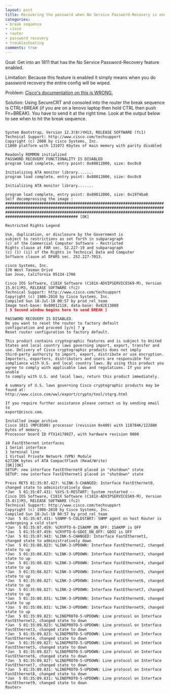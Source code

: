 ```yaml
---
layout: post
title: Recovering the password when No Service Password-Recovery is enabled on a router
categories:
- break sequence
- cisco
- router
- password recovery
- troubleshooting
comments: true
---
```

Goal: Get into an 1811 that has the No Service Password-Recovery feature enabled.

Limitation: Because this feature is enabled it simply means when you do password recovery the entire config will be wiped.

Problem: <a href="http://www.cisco.com/en/US/docs/ios/12_3/12_3y/12_3ya8/gtnsvpwd.html#wp1062060">Cisco's documentation on this is WRONG. </a>

Solution: Using SecureCRT and consoled into the router the break sequence is CTRL+BREAK (if you are on a lenovo laptop then hold CTRL then push Fn+BREAK). You have to send it at the right time. Look at the output below to see when to hit the break sequence.

<pre><code>
System Bootstrap, Version 12.3(8r)YH13, RELEASE SOFTWARE (fc1)
Technical Support: http://www.cisco.com/techsupport
Copyright (c) 2008 by cisco Systems, Inc.
C1800 platform with 131072 Kbytes of main memory with parity disabled

Readonly ROMMON initialized
PASSWORD RECOVERY FUNCTIONALITY IS DISABLED
program load complete, entry point: 0x80012000, size: 0xc0c0

Initializing ATA monitor library.......
program load complete, entry point: 0x80012000, size: 0xc0c0

Initializing ATA monitor library.......

program load complete, entry point: 0x80012000, size: 0x1974ba0
Self decompressing the image : ######################################################################
######################################################################
######################################################################
################################ [OK]

Restricted Rights Legend

Use, duplication, or disclosure by the Government is
subject to restrictions as set forth in subparagraph
(c) of the Commercial Computer Software - Restricted
Rights clause at FAR sec. 52.227-19 and subparagraph
(c) (1) (ii) of the Rights in Technical Data and Computer
Software clause at DFARS sec. 252.227-7013.

cisco Systems, Inc.
170 West Tasman Drive
San Jose, California 95134-1706

Cisco IOS Software, C181X Software (C181X-ADVIPSERVICESK9-M), Version 15.0(1)M3, RELEASE SOFTWARE (fc2)
Technical Support: http://www.cisco.com/techsupport
Copyright (c) 1986-2010 by Cisco Systems, Inc.
Compiled Sun 18-Jul-10 00:57 by prod_rel_team
Image text-base: 0x80012118, data-base: 0x82E13000
<strong><span style="color: #ff0000;">[ 5 Second window begins here to send BREAK ]</span></strong>

PASSWORD RECOVERY IS DISABLED.
Do you want to reset the router to factory default
configuration and proceed [y/n] ? <strong>y</strong>
Reset router configuration to factory default.

This product contains cryptographic features and is subject to United
States and local country laws governing import, export, transfer and
use. Delivery of Cisco cryptographic products does not imply
third-party authority to import, export, distribute or use encryption.
Importers, exporters, distributors and users are responsible for
compliance with U.S. and local country laws. By using this product you
agree to comply with applicable laws and regulations. If you are unable
to comply with U.S. and local laws, return this product immediately.

A summary of U.S. laws governing Cisco cryptographic products may be found at:
http://www.cisco.com/wwl/export/crypto/tool/stqrg.html

If you require further assistance please contact us by sending email to
export@cisco.com.

Installed image archive
Cisco 1811 (MPC8500) processor (revision 0x400) with 118784K/12288K bytes of memory.
Processor board ID FTX141780Z7, with hardware revision 0000

10 FastEthernet interfaces
1 Serial interface
1 terminal line
1 Virtual Private Network (VPN) Module
62720K bytes of ATA CompactFlash (Read/Write)
[OK][OK]
SETUP: new interface FastEthernet0 placed in "shutdown" state
SETUP: new interface FastEthernet1 placed in "shutdown" state

Press RET5 01:35:07.427: %LINK-5-CHANGED: Interface FastEthernet0, changed state to administratively down
*Jan  5 01:35:07.431: %SYS-5-RESTART: System restarted --
Cisco IOS Software, C181X Software (C181X-ADVIPSERVICESK9-M), Version 15.0(1)M3, RELEASE SOFTWARE (fc2)
Technical Support: http://www.cisco.com/techsupport
Copyright (c) 1986-2010 by Cisco Systems, Inc.
Compiled Sun 18-Jul-10 00:57 by prod_rel_team
*Jan  5 01:35:07.431: %SNMP-5-COLDSTART: SNMP agent on host Router is undergoing a cold start
*Jan  5 01:35:07.459: %CRYPTO-6-ISAKMP_ON_OFF: ISAKMP is OFF
*Jan  5 01:35:07.459: %CRYPTO-6-GDOI_ON_OFF: GDOI is OFF
*Jan  5 01:35:07.943: %LINK-5-CHANGED: Interface FastEthernet1, changed state to administratively down
*Jan  5 01:35:08.823: %LINK-3-UPDOWN: Interface FastEthernet2, changed state to up
*Jan  5 01:35:08.823: %LINK-3-UPDOWN: Interface FastEthernet3, changed state to up
*Jan  5 01:35:08.823: %LINK-3-UPDOWN: Interface FastEthernet4, changed state to up
*Jan  5 01:35:08.827: %LINK-3-UPDOWN: Interface FastEthernet5, changed state to up
*Jan  5 01:35:08.827: %LINK-3-UPDOWN: Interface FastEthernet6, changed state to up
*Jan  5 01:35:08.827: %LINK-3-UPDOWN: Interface FastEthernet7, changed state to up
*Jan  5 01:35:08.831: %LINK-3-UPDOWN: Interface FastEthernet8, changed state to up
*Jan  5 01:35:08.831: %LINK-3-UPDOWN: Interface FastEthernet9, changed state to up
*Jan  5 01:35:09.823: %LINEPROTO-5-UPDOWN: Line protocol on Interface FastEthernet2, changed state to down
*Jan  5 01:35:09.823: %LINEPROTO-5-UPDOWN: Line protocol on Interface FastEthernet3, changed state to down
*Jan  5 01:35:09.823: %LINEPROTO-5-UPDOWN: Line protocol on Interface FastEthernet4, changed state to down
*Jan  5 01:35:09.827: %LINEPROTO-5-UPDOWN: Line protocol on Interface FastEthernet5, changed state to down
*Jan  5 01:35:09.827: %LINEPROTO-5-UPDOWN: Line protocol on Interface FastEthernet6, changed state to down
*Jan  5 01:35:09.827: %LINEPROTO-5-UPDOWN: Line protocol on Interface FastEthernet7, changed state to down
*Jan  5 01:35:09.831: %LINEPROTO-5-UPDOWN: Line protocol on Interface FastEthernet8, changed state to down
*Jan  5 01:35:09.831: %LINEPROTO-5-UPDOWN: Line protocol on Interface FastEthernet9, changed state to down
Router&gt;
</code></pre>
